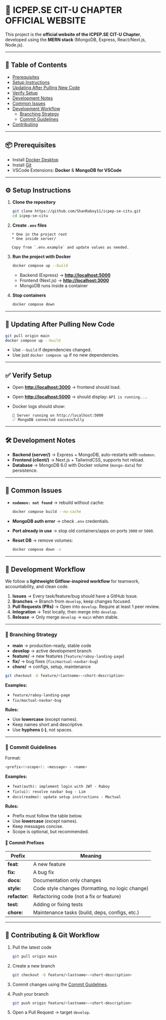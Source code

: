 # 🔵 ICPEP.SE CIT-U CHAPTER OFFICIAL WEBSITE  

This project is the **official website of the ICPEP.SE CIT-U Chapter**, developed using the **MERN stack** (MongoDB, Express, React/Next.js, Node.js). 

---

## 📑 Table of Contents
- [Prerequisites](#-prerequisites)  
- [Setup Instructions](#-setup-instructions)  
- [Updating After Pulling New Code](#-updating-after-pulling-new-code)  
- [Verify Setup](#-verify-setup)  
- [Development Notes](#-development-notes)  
- [Common Issues](#-common-issues)  
- [Development Workflow](#-development-workflow)  
  - [Branching Strategy](#branching-strategy)  
  - [Commit Guidelines](#commit-guidelines)  
- [Contributing](#-contributing--git-workflow)  

---

## 📦 Prerequisites
- Install [Docker Desktop](https://www.docker.com/products/docker-desktop)  
- Install [Git](https://git-scm.com/)  
- VSCode Extensions: **Docker** & **MongoDB for VSCode**  

---

## ⚙️ Setup Instructions  

1. **Clone the repository**  
   ```bash
   git clone https://github.com/ShanRaboy11/icpep-se-citu.git
   cd icpep-se-citu
2. **Create `.env` files**
```
   * One in the project root
   * One inside server/

   Copy from `.env.example` and update values as needed.
```
3. **Run the project with Docker**

   ```bash
   docker compose up --build
   ```

   * Backend (Express) → **[http://localhost:5000](http://localhost:5000)**
   * Frontend (Next.js) → **[http://localhost:3000](http://localhost:3000)**
   * MongoDB runs inside a container

4. **Stop containers**

   ```bash
   docker compose down
   ```

---

## 🔄 Updating After Pulling New Code

```bash
git pull origin main
docker compose up --build
```

* Use `--build` if dependencies changed.
* Use just `docker compose up` if no new dependencies.

---

## ✅ Verify Setup

* Open **[http://localhost:3000](http://localhost:3000)** → frontend should load.
* Open **[http://localhost:5000](http://localhost:5000)** → should display: `API is running...`.
* Docker logs should show:

  ```
  🚀 Server running on http://localhost:5000
  ✅ MongoDB connected successfully
  ```

---

## 🛠 Development Notes

* **Backend (server/)** → Express + MongoDB, auto-restarts with `nodemon`.
* **Frontend (client/)** → Next.js + TailwindCSS, supports hot reload.
* **Database** → MongoDB 6.0 with Docker volume (`mongo-data`) for persistence.

---

## 📝 Common Issues

* **`nodemon: not found`** → rebuild without cache:

  ```bash
  docker compose build --no-cache
  ```
* **MongoDB auth error** → check `.env` credentials.
* **Port already in use** → stop old containers/apps on ports `3000` or `5000`.
* **Reset DB** → remove volumes:

  ```bash
  docker compose down -v
  ```

---

## 🔄 Development Workflow

We follow a **lightweight Gitflow-inspired workflow** for teamwork, accountability, and clean code.

1. **Issues** → Every task/feature/bug should have a GitHub Issue.
2. **Branches** → Branch from `develop`, keep changes focused.
3. **Pull Requests (PRs)** → Open into `develop`. Require at least 1 peer review.
4. **Integration** → Test locally, then merge into `develop`.
5. **Release** → Only merge `develop` → `main` when stable.

---

### 🌱 Branching Strategy

* **main** → production-ready, stable code
* **develop** → active development branch
* **feature/** → new features (`feature/raboy-landing-page`)
* **fix/** → bug fixes (`fix/mactual-navbar-bug`)
* **chore/** → configs, setup, maintenance

```bash
git checkout -b feature/<lastname>-<short-description>
```

**Examples:**

* `feature/raboy-landing-page`
* `fix/mactual-navbar-bug`

**Rules:**

* Use **lowercase** (except names).
* Keep names short and descriptive.
* Use **hyphens (-)**, not spaces.

---

### 📝 Commit Guidelines

Format:

```bash
<prefix>(<scope>): <message> - <name>
```

**Examples:**

* `feat(auth): implement login with JWT - Raboy`
* `fix(ui): resolve navbar bug - Lim`
* `docs(readme): update setup instructions - Mactual`

**Rules:**

* Prefix must follow the table below.
* Use **lowercase** (except names).
* Keep messages concise.
* Scope is optional, but recommended.

#### 📌 Commit Prefixes

| Prefix        | Meaning                                          |
| ------------- | ------------------------------------------------ |
| **feat:**     | A new feature                                    |
| **fix:**      | A bug fix                                        |
| **docs:**     | Documentation only changes                       |
| **style:**    | Code style changes (formatting, no logic change) |
| **refactor:** | Refactoring code (not a fix or feature)          |
| **test:**     | Adding or fixing tests                           |
| **chore:**    | Maintenance tasks (build, deps, configs, etc.)   |

---

## 🤝 Contributing & Git Workflow

1. Pull the latest code

   ```bash
   git pull origin main
   ```
2. Create a new branch

   ```bash
   git checkout -b feature/<lastname>-<short-description>
   ```
3. Commit changes using the [Commit Guidelines](#-commit-guidelines).
4. Push your branch

   ```bash
   git push origin feature/<lastname>-<short-description>
   ```
5. Open a Pull Request → target `develop`.
